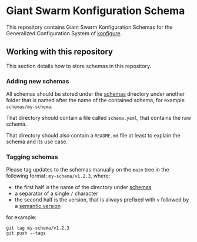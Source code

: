 # Giant Swarm Konfiguration Schema

This repository contains Giant Swarm Konfiguration Schemas for the Generalized Configuration System of [konfigure](https://github.com/giantswarm/konfigure). 

## Working with this repository

This section details how to store schemas in this repository.

### Adding new schemas

All schemas should be stored under the [schemas](schemas) directory under another folder that is named after the
name of the contained schema, for example `schemas/my-schema`.

That directory should contain a file called `schema.yaml`, that contains the raw schema.

That directory should also contain a `README.md` file at least to explain the schema and its use case.

### Tagging schemas

Please tag updates to the schemas manually on the `main` tree in the following format: `my-schema/v1.2.3`, where:

- the first half is the name of the directory under [schemas](schemas)
- a separator of a single `/` character
- the second half is the version, that is always prefixed with `v` followed by a [semantic version](https://semver.org/)

for example:

```shell
git tag my-schema/v1.2.3
git push --tags
```
